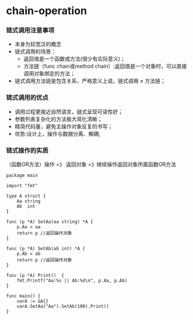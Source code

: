 # chain-operation


### 链式调用注意事项
* 本身为较宽泛的概念
* 链式调用的场景：
    * 返回值是一个函数或方法(很少有实际意义)；
    * 方法链（func chain或method chain）:返回值是一个对象时，可以直接调用对象绑定的方法；
* 链式调用方法链是包含关系，严格意义上说，链式调用​ *≠* 方法链；

### 链式调用的优点
* 调用过程更接近自然语言，链式呈现可读性好；
* 参数列表复杂化的方法极大简化清晰；
* 精简代码量，避免主操作对象反复的书写；
* 优势:设计上，操作与数据分离、解耦;

### 链式操作的实质
（函数OR方法）操作 =》 返回对象 =》继续操作返回对象所属函数OR方法

```
package main

import "fmt"

type A struct {
    Aa string
    Ab  int
}

func (p *A) SetAa(aa string) *A {
    p.Aa = aa
    return p //返回操作对象
}

func (p *A) SetAb(ab int) *A {
    p.Ab = ab
    return p //返回操作对象
}

func (p *A) Print()  {
    fmt.Printf("Aa:%s || Ab:%d\n", p.Aa, p.Ab)
}

func main() {
    varA := &A{}
    varA.SetAa("Aa").SetAb(100).Print()
}

```
